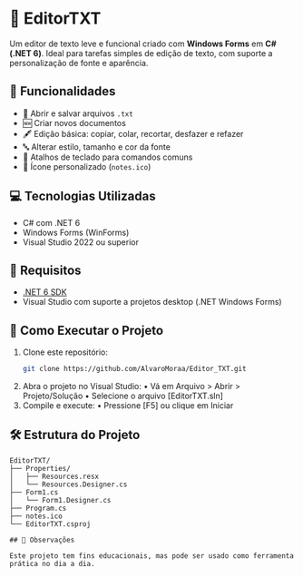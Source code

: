 # 📝 EditorTXT

Um editor de texto leve e funcional criado com **Windows Forms** em **C# (.NET 6)**. Ideal para tarefas simples de edição de texto, com suporte a personalização de fonte e aparência.

## 🎯 Funcionalidades

- 📂 Abrir e salvar arquivos `.txt`
- 🆕 Criar novos documentos
- 🖋️ Edição básica: copiar, colar, recortar, desfazer e refazer
- 🔤 Alterar estilo, tamanho e cor da fonte
- 🧠 Atalhos de teclado para comandos comuns
- 📄 Ícone personalizado (`notes.ico`)

## 💻 Tecnologias Utilizadas

- C# com .NET 6
- Windows Forms (WinForms)
- Visual Studio 2022 ou superior

## 🧰 Requisitos

- [.NET 6 SDK](https://dotnet.microsoft.com/en-us/download/dotnet/6.0)
- Visual Studio com suporte a projetos desktop (.NET Windows Forms)

## 🚀 Como Executar o Projeto

1. Clone este repositório:
   ```bash
   git clone https://github.com/AlvaroMoraa/Editor_TXT.git
2. Abra o projeto no Visual Studio:
   • Vá em Arquivo > Abrir > Projeto/Solução
   • Selecione o arquivo [EditorTXT.sln]
3. Compile e execute:
   • Pressione [F5] ou clique em Iniciar


## 🛠️ Estrutura do Projeto

```plaintext
EditorTXT/
├── Properties/
│   ├── Resources.resx
│   └── Resources.Designer.cs
├── Form1.cs
│   └── Form1.Designer.cs
├── Program.cs
├── notes.ico
└── EditorTXT.csproj

## 📌 Observações

Este projeto tem fins educacionais, mas pode ser usado como ferramenta prática no dia a dia.
